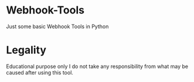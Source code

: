 # Webhook-Tools
Just some basic Webhook Tools in Python

# Legality
Educational purpose only
I do not take any responsibility from what may be caused after using this tool.

